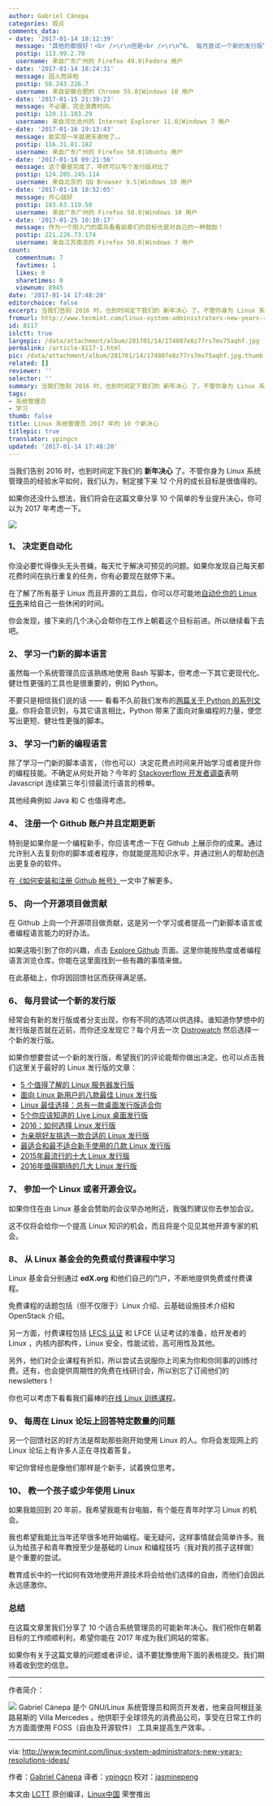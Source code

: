 ```yaml
---
author: Gabriel Cánepa
categories: 观点
comments_data:
- date: '2017-01-14 18:12:39'
  message: "其他的都很好！<br />\r\n但是<br />\r\n“6、 每月尝试一个新的发行版“&nbsp;&nbsp;这个是否有必要？<br />\r\n大部分发行版大同小异"
  postip: 113.99.2.70
  username: 来自广东广州的 Firefox 49.0|Fedora 用户
- date: '2017-01-14 18:24:31'
  message: 因人而异啦
  postip: 58.243.226.7
  username: 来自安徽合肥的 Chrome 55.0|Windows 10 用户
- date: '2017-01-15 21:39:23'
  message: 不必要，完全浪费时间。
  postip: 120.11.103.29
  username: 来自河北沧州的 Internet Explorer 11.0|Windows 7 用户
- date: '2017-01-16 19:13:43'
  message: 能实现一半就谢天谢地了。。
  postip: 116.31.81.182
  username: 来自广东广州的 Firefox 50.0|Ubuntu 用户
- date: '2017-01-18 09:21:56'
  message: 这个要是完成了，年终可以写个发行版对比了
  postip: 124.205.245.114
  username: 来自北京的 QQ Browser 9.5|Windows 10 用户
- date: '2017-01-18 18:52:05'
  message: 开心就好
  postip: 183.63.119.50
  username: 来自广东广州的 Firefox 50.0|Windows 10 用户
- date: '2017-01-25 10:10:17'
  message: 作为一个刚入门的菜鸟看看前辈们的目标也是对自己的一种鼓励！
  postip: 221.226.73.174
  username: 来自江苏南京的 Firefox 50.0|Windows 7 用户
count:
  commentnum: 7
  favtimes: 1
  likes: 0
  sharetimes: 0
  viewnum: 8945
date: '2017-01-14 17:48:20'
editorchoice: false
excerpt: 当我们告别 2016 时，也到时间定下我们的 新年决心 了。不管你身为 Linux 系统管理员的经验水平如何，我们认为，制定接下来 12 个月的成长目标是很值得的。
fromurl: http://www.tecmint.com/linux-system-administrators-new-years-resolutions-ideas/
id: 8117
islctt: true
largepic: /data/attachment/album/201701/14/174807e8z77rs7mv75aqhf.jpg
permalink: /article-8117-1.html
pic: /data/attachment/album/201701/14/174807e8z77rs7mv75aqhf.jpg.thumb.jpg
related: []
reviewer: ''
selector: ''
summary: 当我们告别 2016 时，也到时间定下我们的 新年决心 了。不管你身为 Linux 系统管理员的经验水平如何，我们认为，制定接下来 12 个月的成长目标是很值得的。
tags:
- 系统管理员
- 学习
thumb: false
title: Linux 系统管理员 2017 年的 10 个新决心
titlepic: true
translator: ypingcn
updated: '2017-01-14 17:48:20'
---
```


当我们告别 2016 时，也到时间定下我们的 **新年决心** 了。不管你身为 Linux 系统管理员的经验水平如何，我们认为，制定接下来 12 个月的成长目标是很值得的。


如果你还没什么想法，我们将会在这篇文章分享 10 个简单的专业提升决心，你可以为 2017 年考虑一下。


![](/data/attachment/album/201701/14/174807e8z77rs7mv75aqhf.jpg)


### 1、 决定更自动化


你没必要忙得像头无头苍蝇，每天忙于解决可预见的问题。如果你发现自己每天都花费时间在执行重复的任务，你有必要现在就停下来。


在了解了所有基于 Linux 而且开源的工具后，你可以尽可能地[自动化你的 Linux 任务](/article-6526-1.html)来给自己一些休闲的时间。


你会发现，接下来的几个决心会帮你在工作上朝着这个目标前进。所以继续看下去吧。


### 2、 学习一门新的脚本语言


虽然每一个系统管理员应该熟练地使用 Bash 写脚本，但考虑一下其它更现代化、健壮性更强的工具也是很重要的，例如 Python。


不要只是相信我们说的话 —— 看看不久前我们发布的[两篇关于 Python 的系列文章](/article-7693-1.html)。你将会意识到，与其它语言相比，Python 带来了面向对象编程的力量，使您写出更短、健壮性更强的脚本。


### 3、 学习一门新的编程语言


除了学习一门新的脚本语言，（你也可以）决定花费点时间来开始学习或者提升你的编程技能。不确定从何处开始？今年的 [Stackoverflow 开发者调查](http://stackoverflow.com/research/developer-survey-2016#technology)表明 Javascript 连续第三年引领最流行语言的榜单。


其他经典例如 Java 和 C 也值得考虑。


### 4、 注册一个 Github 账户并且定期更新


特别是如果你是一个编程新手，你应该考虑一下在 Github 上展示你的成果。通过允许别人去复刻你的脚本或者程序，你就能提高知识水平，并通过别人的帮助创造出更复杂的软件。


在[《如何安装和注册 Github 帐号》](/article-5458-1.html)一文中了解更多。


### 5、 向一个开源项目做贡献


在 Github 上向一个开源项目做贡献，这是另一个学习或者提高一门新脚本语言或者编程语言能力的好办法。


如果这吸引到了你的兴趣，点击 [Explore Github](https://help.github.com/articles/where-can-i-find-open-source-projects-to-work-on/) 页面。这里你能按热度或者编程语言浏览仓库，你能在这里面找到一些有趣的事情来做。


在此基础上，你将因回馈社区而获得满足感。


### 6、 每月尝试一个新的发行版


经常会有新的发行版或者分支出现，你有不同的选项以供选择。谁知道你梦想中的发行版是否就在近前，而你还没发现它？每个月去一次 [Distrowatch](http://www.distrowatch.com) 然后选择一个新的发行版。


如果你想要尝试一个新的发行版，希望我们的评论能帮你做出决定。也可以点击我们这里关于最好的 Linux 发行版的文章：


* [5 个值得了解的 Linux 服务器发行版](/article-7813-1.html)
* [面向 Linux 新用户的八款最佳 Linux 发行版](/article-7738-1.html)
* [Linux 最佳选择：总有一款桌面发行版适合你](/article-7172-1.html)
* [5个你应该知道的 Live Linux 桌面发行版](/article-7052-1.html)
* [2016：如何选择 Linux 发行版](/article-7039-1.html)
* [为亲朋好友挑选一款合适的 Linux 发行版](/article-7026-1.html)
* [最适合和最不适合新手使用的几款 Linux 发行版](/article-6942-1.html)
* [2015年最流行的十大 Linux 发行版](/article-6856-1.html)
* [2016年值得期待的几大 Linux 发行版](/article-6844-1.html)


### 7、 参加一个 Linux 或者开源会议。


如果你住在由 Linux 基金会赞助的会议举办地附近，我强烈建议你去参加会议。


这不仅将会给你一个提高 Linux 知识的机会，而且将是个见见其他开源专家的机会。


### 8、 从 Linux 基金会的免费或付费课程中学习


Linux 基金会分别通过 **edX.org** 和他们自己的门户，不断地提供免费或付费课程。


免费课程的话题包括（但不仅限于）Linux 介绍、云基础设施技术介绍和 OpenStack 介绍。


另一方面，付费课程包括 [LFCS 认证](/article-7161-1.html) 和 LFCE 认证考试的准备，给开发者的 Linux ，内核内部构件，Linux 安全，性能试验，高可用性及其他。


另外，他们对企业课程有折扣，所以尝试去说服你上司来为你和你同事的训练付费。还有，也会提供周期性的免费在线研讨会，所以别忘了订阅他们的 newsletters！


你也可以考虑下看看我们最棒的[在线 Linux 训练课程](http://www.tecmint.com/linux-online-training-courses/)。


### 9、 每周在 Linux 论坛上回答特定数量的问题


另一个回馈社区的好方法是帮助那些刚开始使用 Linux 的人。你将会发现网上的 Linux 论坛上有许多人正在寻找着答复。


牢记你曾经也是像他们那样是个新手，试着换位思考。


### 10、 教一个孩子或少年使用 Linux


如果我能回到 20 年前，我希望我能有台电脑，有个能在青年时学习 Linux 的机会。


我也希望我能比当年还早很多地开始编程。毫无疑问，这样事情就会简单许多。我认为给孩子和青年教授至少是基础的 Linux 和编程技巧（我对我的孩子这样做）是个重要的尝试。


教育成长中的一代如何有效地使用开源技术将会给他们选择的自由，而他们会因此永远感激你。


### 总结


在这篇文章里我们分享了 10 个适合系统管理员的可能新年决心。我们祝你在朝着目标的工作顺顺利利，希望你能在 2017 年成为我们网站的常客。


如果你有关于这篇文章的问题或者评论，请不要犹豫使用下面的表格提交。我们期待着收到您的信息。




---


作者简介：


![](/data/attachment/album/201701/14/174822cs4glmwqgg3umsmc.png) Gabriel Cánepa 是个 GNU/Linux 系统管理员和网页开发者，他来自阿根廷圣路易斯的 Villa Mercedes 。他供职于全球领先的消费品公司，享受在日常工作的方方面面使用 FOSS（自由及开源软件） 工具来提高生产效率。.


 




---


via: <http://www.tecmint.com/linux-system-administrators-new-years-resolutions-ideas/>


作者：[Gabriel Cánepa](http://www.tecmint.com/author/gacanepa/) 译者：[ypingcn](https://github.com/ypingcn) 校对：[jasminepeng](https://github.com/jasminepeng)


本文由 [LCTT](https://github.com/LCTT/TranslateProject) 原创编译，[Linux中国](https://linux.cn/) 荣誉推出